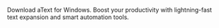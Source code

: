 Download aText for Windows. Boost your productivity with lightning-fast text expansion and smart automation tools.
